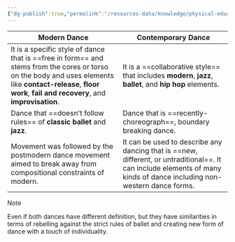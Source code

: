 ```yaml
---
{"dg-publish":true,"permalink":"/resources-data/knowledge/physical-education/dance/definitions-of-modern-and-contemporary-dance/"}
---
```



| **Modern Dance**                                                                                                                                                                                                 | **Contemporary Dance**                                                                                                                                                 |
| ---------------------------------------------------------------------------------------------------------------------------------------------------------------------------------------------------------------- | ---------------------------------------------------------------------------------------------------------------------------------------------------------------------- |
| It is a specific style of dance that is ==free in form== and stems from the cores or torso on the body and uses elements like **contact-release**, **floor work**, **fail and recovery**, and **improvisation**. | It is a ==collaborative style== that includes **modern**, **jazz**, **ballet**, and **hip hop** elements.                                                              |
| Dance that ==doesn't follow rules== of **classic ballet** and **jazz**.                                                                                                                                          | Dance that is ==recently-choreograph==, boundary breaking dance.                                                                                                       |
| Movement was followed by the postmodern dance movement aimed to break away from compositional constraints of modern.                                                                                             | It can be used to describe any dancing that is ==new, different, or untraditional==. It can include elements of many kinds of dance including non-western dance forms. |

> [!note]
> Even if both dances have different definition, but they have similarities in terms of rebelling against the strict rules of ballet and creating new form of dance with a touch of individuality.

